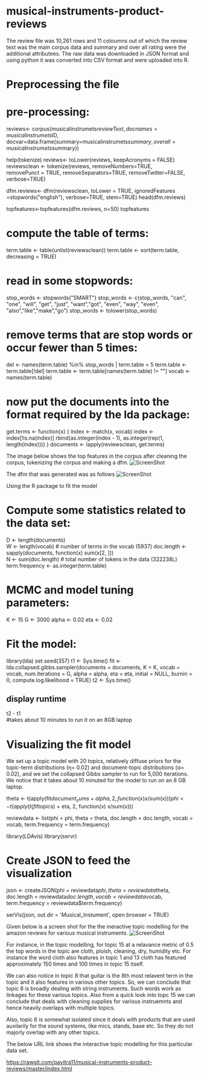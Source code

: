 # musical-instruments-product-reviews

The review file was 10,261 rows and 11 coloumns out of which the review text was the main corpus data and summary and over all rating were the additional attributees.
The raw data was downloaded in JSON format and using python it was converted into CSV format and were uploaded into R.

# Preprocessing the file
# pre-processing:
reviews<- corpus(musicalinstrumets$reviewText,
                    docnames=musicalinstrumets$ID,
                    docvar=data.frame(summary=musicalinstrumets$summary,overall= musicalinstrumets$summary))

help(tokenize)
reviews<- toLower(reviews, keepAcronyms = FALSE) 
reviewsclean <- tokenize(reviews, 
                        removeNumbers=TRUE,  
                        removePunct = TRUE,
                        removeSeparators=TRUE,
                        removeTwitter=FALSE,
                        verbose=TRUE)

dfm.reviews<- dfm(reviewsclean,
                 toLower = TRUE, 
                 ignoredFeatures =stopwords("english"), 
                 verbose=TRUE, 
                 stem=TRUE)
head(dfm.reviews)

topfeatures<-topfeatures(dfm.reviews, n=50)
topfeatures
# compute the table of terms:
term.table <- table(unlist(reviewsclean))
term.table <- sort(term.table, decreasing = TRUE)
# read in some stopwords:
stop_words <- stopwords("SMART")
stop_words <- c(stop_words, "can", "one", "will", "get", "just", "want","got", 
                "even", "way", "even", "also","like","make","go")
stop_words <- tolower(stop_words)
# remove terms that are stop words or occur fewer than 5 times:
del <- names(term.table) %in% stop_words | term.table < 5
term.table <- term.table[!del]
term.table <- term.table[names(term.table) != ""]
vocab <- names(term.table)
# now put the documents into the format required by the lda package:
get.terms <- function(x) {
  index <- match(x, vocab)
  index <- index[!is.na(index)]
  rbind(as.integer(index - 1), as.integer(rep(1, length(index))))
}
documents <- lapply(reviewsclean, get.terms)

The image below shows the top features in the corpus after cleaning the corpus, tokenizing the corpus and making a dfm.
![ScreenShot](https://cloud.githubusercontent.com/assets/22182351/20317236/3018aa6e-ab33-11e6-9ca6-33081dae59c1.png)

The dfm that was generated was as follows
![ScreenShot](https://cloud.githubusercontent.com/assets/22182351/20318609/e1a8f2d4-ab38-11e6-86eb-abba113b0f6c.png)

Using the R package to fit the model
# Compute some statistics related to the data set:
D <- length(documents)  
W <- length(vocab)  # number of terms in the vocab (5937)
doc.length <- sapply(documents, function(x) sum(x[2, ]))  
N <- sum(doc.length)  # total number of tokens in the data (322238L)
term.frequency <- as.integer(term.table)
# MCMC and model tuning parameters:
K <- 15
G <- 3000
alpha <- 0.02
eta <- 0.02
# Fit the model:
library(lda)
set.seed(357)
t1 <- Sys.time()
fit <- lda.collapsed.gibbs.sampler(documents = documents, K = K, vocab = vocab, 
                                   num.iterations = G, alpha = alpha, 
                                   eta = eta, initial = NULL, burnin = 0,
                                   compute.log.likelihood = TRUE)
t2 <- Sys.time()
## display runtime
t2 - t1  
#takes about 10 minutes to run it on an 8GB laptop

# Visualizing the fit model
We set up a topic model with 20 topics, relatively diffuse priors for the topic-term distributions (η= 0.02) and document-topic distributions (α= 0.02), and we set the collapsed Gibbs sampler to run for 5,000 iterations. We notice that it takes about 10 minuted for the model to run on an 8 GB laptop.

theta <- t(apply(fit$document_sums + alpha, 2, function(x) x/sum(x)))
phi <- t(apply(t(fit$topics) + eta, 2, function(x) x/sum(x)))

reviewdata <- list(phi = phi,
                     theta = theta,
                     doc.length = doc.length,
                     vocab = vocab,
                     term.frequency = term.frequency)

library(LDAvis)
library(servr)
# Create JSON to feed the visualization
json <- createJSON(phi = reviewdata$phi, 
                   theta = reviewdata$theta, 
                   doc.length = reviewdata$doc.length, 
                   vocab = reviewdata$vocab, 
                   term.frequency = reviewdata$term.frequency)

serVis(json, out.dir = 'Musical_Instument', open.browser = TRUE)

Given below is a screen shot for the the ineractive topic modelling for the amazon reviews for various musical instruments.
![ScreenShot](https://cloud.githubusercontent.com/assets/22182351/20323150/a17ed622-ab49-11e6-9f5a-b81617e46424.png)

For instance, in the topic modelling, for topic 15 at a relavance metric of 0.5 the top words in the topic are cloth, ploish, cleaning, dry, humidity etc. 
For instance the word cloth also features in topic 1 and 13
cloth has featured approximately 150 times and 100 times in topic 15 itself.

We can also notice in topic 8 that guitar is the 8th most relavent term in the topic and it also features in various other topics. So, we can conclude that topic 8 is broadly dealing with string instruments. Such words work as linkages for these various topics. Also from a quick look into topc 15 we can conclude that deals with cleaning supplies for various instruemnts and hence heavily overlaps with multiple topics. 

Also, topic 6 is somewhat isolated since it deals with products that are used auxilarily for the sound systems, like mics, stands, base etc. So they do not majorly overlap with any other topics.

The below URL link shows the interactive topic modelling for this particular data set.

https://rawgit.com/pavitra11/musical-instruments-product-reviews/master/index.html
